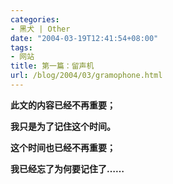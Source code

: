 ```yaml
---
categories:
- 黑犬 | Other
date: "2004-03-19T12:41:54+08:00"
tags:
- 网站
title: 第一篇：留声机
url: /blog/2004/03/gramophone.html
---
```

**此文的内容已经不再重要；**

**我只是为了记住这个时间。**

**这个时间也已经不再重要；**

**我已经忘了为何要记住了&#8230;&#8230;**

